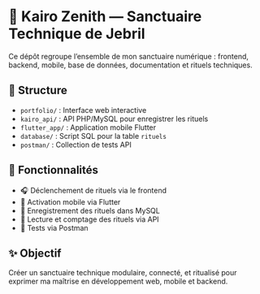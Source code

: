 # 🧿 Kairo Zenith — Sanctuaire Technique de Jebril

Ce dépôt regroupe l’ensemble de mon sanctuaire numérique : frontend, backend, mobile, base de données, documentation et rituels techniques.

## 🔧 Structure
- `portfolio/` : Interface web interactive
- `kairo_api/` : API PHP/MySQL pour enregistrer les rituels
- `flutter_app/` : Application mobile Flutter
- `database/` : Script SQL pour la table `rituels`
- `postman/` : Collection de tests API

## 🚀 Fonctionnalités
- 🎧 Déclenchement de rituels via le frontend
- 📱 Activation mobile via Flutter
- 🐘 Enregistrement des rituels dans MySQL
- 📜 Lecture et comptage des rituels via API
- 🧪 Tests via Postman

## ✨ Objectif
Créer un sanctuaire technique modulaire, connecté, et ritualisé pour exprimer ma maîtrise en développement web, mobile et backend.
